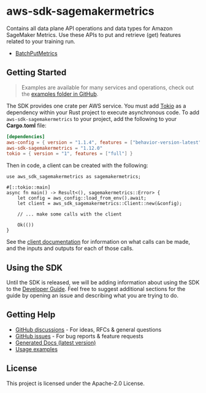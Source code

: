 # aws-sdk-sagemakermetrics

Contains all data plane API operations and data types for Amazon SageMaker Metrics. Use these APIs to put and retrieve (get) features related to your training run.
  - [BatchPutMetrics](https://docs.aws.amazon.com/sagemaker/latest/APIReference/API_metrics_BatchPutMetrics.html)

## Getting Started

> Examples are available for many services and operations, check out the
> [examples folder in GitHub](https://github.com/awslabs/aws-sdk-rust/tree/main/examples).

The SDK provides one crate per AWS service. You must add [Tokio](https://crates.io/crates/tokio)
as a dependency within your Rust project to execute asynchronous code. To add `aws-sdk-sagemakermetrics` to
your project, add the following to your **Cargo.toml** file:

```toml
[dependencies]
aws-config = { version = "1.1.4", features = ["behavior-version-latest"] }
aws-sdk-sagemakermetrics = "1.12.0"
tokio = { version = "1", features = ["full"] }
```

Then in code, a client can be created with the following:

```rust,no_run
use aws_sdk_sagemakermetrics as sagemakermetrics;

#[::tokio::main]
async fn main() -> Result<(), sagemakermetrics::Error> {
    let config = aws_config::load_from_env().await;
    let client = aws_sdk_sagemakermetrics::Client::new(&config);

    // ... make some calls with the client

    Ok(())
}
```

See the [client documentation](https://docs.rs/aws-sdk-sagemakermetrics/latest/aws_sdk_sagemakermetrics/client/struct.Client.html)
for information on what calls can be made, and the inputs and outputs for each of those calls.

## Using the SDK

Until the SDK is released, we will be adding information about using the SDK to the
[Developer Guide](https://docs.aws.amazon.com/sdk-for-rust/latest/dg/welcome.html). Feel free to suggest
additional sections for the guide by opening an issue and describing what you are trying to do.

## Getting Help

* [GitHub discussions](https://github.com/awslabs/aws-sdk-rust/discussions) - For ideas, RFCs & general questions
* [GitHub issues](https://github.com/awslabs/aws-sdk-rust/issues/new/choose) - For bug reports & feature requests
* [Generated Docs (latest version)](https://awslabs.github.io/aws-sdk-rust/)
* [Usage examples](https://github.com/awslabs/aws-sdk-rust/tree/main/examples)

## License

This project is licensed under the Apache-2.0 License.

